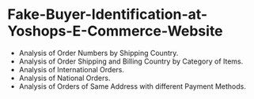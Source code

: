 # Fake-Buyer-Identification-at-Yoshops-E-Commerce-Website
* Analysis of Order Numbers by Shipping Country.
* Analysis of Order Shipping and Billing Country by Category of Items.
* Analysis of International Orders.
* Analysis of National Orders.
* Analysis of Orders of Same Address with different Payment Methods.



 
